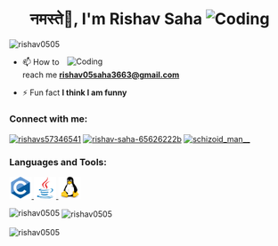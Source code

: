 <h1 align="center">नमस्ते👋, I'm Rishav Saha <img align="centre" alt="Coding" width="50" src="https://camo.githubusercontent.com/b7f9d62b2005046802b89ffe2cca8e82509abe21ff0f53c22a9a07865fb38788/68747470733a2f2f632e74656e6f722e636f6d2f56725a4b6a47784949694141414141692f3132332e676966"> </h1>
<p align="left"> <img src="https://komarev.com/ghpvc/?username=rishav0505&label=Profile%20views&color=0e75b6&style=flat" alt="rishav0505" /> </p>
<img align="right" alt="Coding" width="400" src="https://camo.githubusercontent.com/683e2187241c641430216c864ce93fc5a0e0dfb232c5a01d1c54b54d63aa8cb2/68747470733a2f2f63646e2e6472696262626c652e636f6d2f75736572732f313136323037372f73637265656e73686f74732f333834383931342f70726f6772616d6d65722e676966">

- 📫 How to reach me **rishav05saha3663@gmail.com**

- ⚡ Fun fact **I think I am funny**

<h3 align="left">Connect with me:</h3>
<p align="left">
<a href="https://twitter.com/rishavs57346541" target="blank"><img align="center" src="https://raw.githubusercontent.com/rahuldkjain/github-profile-readme-generator/master/src/images/icons/Social/twitter.svg" alt="rishavs57346541" height="30" width="40" /></a>
<a href="https://linkedin.com/in/rishav-saha-65626222b" target="blank"><img align="center" src="https://raw.githubusercontent.com/rahuldkjain/github-profile-readme-generator/master/src/images/icons/Social/linked-in-alt.svg" alt="rishav-saha-65626222b" height="30" width="40" /></a>
<a href="https://instagram.com/schizoid_man__" target="blank"><img align="center" src="https://raw.githubusercontent.com/rahuldkjain/github-profile-readme-generator/master/src/images/icons/Social/instagram.svg" alt="schizoid_man__" height="30" width="40" /></a>
</p>

<h3 align="left">Languages and Tools:</h3>
<p align="left"> <a href="https://www.cprogramming.com/" target="_blank" rel="noreferrer"> <img src="https://raw.githubusercontent.com/devicons/devicon/master/icons/c/c-original.svg" alt="c" width="40" height="40"/> </a> <a href="https://www.java.com" target="_blank" rel="noreferrer"> <img src="https://raw.githubusercontent.com/devicons/devicon/master/icons/java/java-original.svg" alt="java" width="40" height="40"/> </a> <a href="https://www.linux.org/" target="_blank" rel="noreferrer"> <img src="https://raw.githubusercontent.com/devicons/devicon/master/icons/linux/linux-original.svg" alt="linux" width="40" height="40"/> </a> </p>

<p><img align="left" src="https://github-readme-stats.vercel.app/api/top-langs?username=rishav0505&show_icons=true&locale=en&layout=compact" alt="rishav0505" /></p>

<p>&nbsp;<img align="center" src="https://github-readme-stats.vercel.app/api?username=rishav0505&show_icons=true&locale=en" alt="rishav0505" /></p>

<p><img align="center" src="https://github-readme-streak-stats.herokuapp.com/?user=rishav0505&" alt="rishav0505" /></p>

